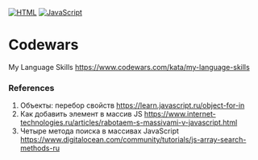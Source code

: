 [![HTML](https://img.shields.io/badge/HTML-E46035??style=for-the-badge&logo=HTML5&logoColor=FFFFFF)](https://html.spec.whatwg.org/multipage/)
[![JavaScript](https://img.shields.io/badge/JavaScript-000000??style=for-the-badge&logo=JavaScript&logoColor=F3E050)](https://developer.mozilla.org/)

# Codewars
My Language Skills https://www.codewars.com/kata/my-language-skills

### References
1. Объекты: перебор свойств https://learn.javascript.ru/object-for-in 
2. Как добавить элемент в массив JS https://www.internet-technologies.ru/articles/rabotaem-s-massivami-v-javascript.html 
3. Четыре метода поиска в массивах JavaScript https://www.digitalocean.com/community/tutorials/js-array-search-methods-ru 
   
